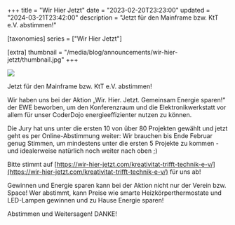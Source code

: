 +++
title = "Wir Hier Jetzt"
date = "2023-02-20T23:23:00"
updated = "2024-03-21T23:42:00"
description = "Jetzt für den Mainframe bzw. KtT e.V. abstimmen!"

[taxonomies]
series = ["Wir Hier Jetzt"]

[extra]
thumbnail = "/media/blog/announcements/wir-hier-jetzt/thumbnail.jpg"
+++

![](/media/blog/announcements/wir-hier-jetzt/img.png)

Jetzt für den Mainframe bzw. KtT e.V. abstimmen!

Wir haben uns bei der Aktion „Wir. Hier. Jetzt. Gemeinsam Energie sparen!“ der EWE beworben, um den Konferenzraum und
die Elektronikwerkstatt vor allem für unser CoderDojo energieeffizienter nutzen zu können.

Die Jury hat uns unter die ersten 10 von über 80 Projekten gewählt und jetzt geht es per Online-Abstimmung weiter: Wir
brauchen bis Ende Februar genug Stimmen, um mindestens unter die ersten 5 Projekte zu kommen - und idealerweise
natürlich noch weiter nach oben ;)

Bitte stimmt
auf [https://wir-hier-jetzt.com/kreativitat-trifft-technik-e-v/](https://wir-hier-jetzt.com/kreativitat-trifft-technik-e-v/)
für uns ab!

Gewinnen und Energie sparen kann bei der Aktion nicht nur der Verein bzw. Space! Wer abstimmt, kann Preise wie smarte
Heizkörperthermostate und LED-Lampen gewinnen und zu Hause Energie sparen!

Abstimmen und Weitersagen! DANKE!
